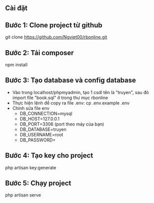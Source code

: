 ## Cài đặt

## Bước 1: Clone project từ github 
git clone https://github.com/Ngviet00/rbonline.git

## Bước 2: Tải composer
npm install

## Bước 3: Tạo database và config database
- Vào trong localhost/phpmyadmin, tạo 1 csdl tên là "truyen", sau đó import file "book.sql" ở trong thư mục rbonline
- Thực hiện lệnh để copy ra file .env: cp .env.example .env  
- Chỉnh sửa file env
    + DB_CONNECTION=mysql          
    + DB_HOST=127.0.0.1            
    + DB_PORT=3306      (port theo máy của bạn)           
    + DB_DATABASE=truyen     
    + DB_USERNAME=root             
    + DB_PASSWORD= 

## Bước 4: Tạo key cho project
php artisan key:generate

## Bước 5: Chạy project
php artisan serve
